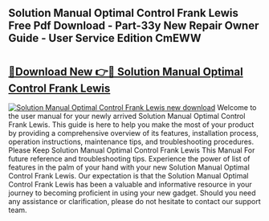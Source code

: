 ## Solution Manual Optimal Control Frank Lewis Free Pdf Download - Part-33y New Repair Owner Guide - User Service Edition CmEWW

# <h2><a href="http://bc62639.oget.top/?id=Solution+Manual+Optimal+Control+Frank+Lewis">🔗Download New 👉🔴 Solution Manual Optimal Control Frank Lewis</a></h2>

[![Solution Manual Optimal Control Frank Lewis new download](https://i.imgur.com/5g1atiW.png)](http://bc62639.oget.top/?id=Solution+Manual+Optimal+Control+Frank+Lewis)
Welcome to the user manual for your newly arrived Solution Manual Optimal Control Frank Lewis. This guide is here to help you make the most of your product by providing a comprehensive overview of its features, installation process, operation instructions, maintenance tips, and troubleshooting procedures. Please Keep Solution Manual Optimal Control Frank Lewis This Manual For future reference and troubleshooting tips. Experience the power of list of features in the palm of your hand with your new Solution Manual Optimal Control Frank Lewis. Our expectation is that the Solution Manual Optimal Control Frank Lewis has been a valuable and informative resource in your journey to becoming proficient in using your new gadget. Should you need any assistance or clarification, please do not hesitate to contact our support team.

